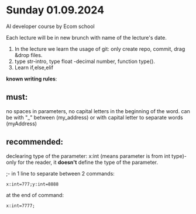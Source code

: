 # Sunday 01.09.2024
AI developer course by Ecom school

Each lecture will be in new brunch with name of the lecture's date.

1) In the lecture we learn the usage of git: only create repo, commit, drag &drop files.
2) type str-intro, type float -decimal number, function type().
3) Learn if,else,elif


**known writing rules**:

## must: 

  
  
  no spaces in parameters, no capital letters in the beginning of the word. can be with "_"  between (my_address) or with capital letter to separate words (myAddress)

## recommended:

declearing type of the parameter: x:int (means parameter is from int type)- only for the reader, it **doesn't** define the type of the parameter.

;- in 1 line to separate between 2 commands:

    x:int=777;y:int=8888
    
  at the end of command:
  
    x:int=7777;
